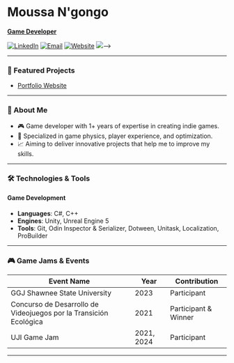 # Moussa N'gongo

<ins>**Game Developer**</ins>

[![LinkedIn](https://img.shields.io/badge/LinkedIn-Álvaro%20R.%20Acosta-blue)](https://www.linkedin.com/in/%C3%A1lvaro-r-acosta/)
[![Email](https://img.shields.io/badge/Email-alvracosta@gmail.com-red)](mailto:alvracosta@gmail.com)
[![Website](https://img.shields.io/badge/Website-albaro.dev-green)](https://www.albaro.dev/)
![](https://komarev.com/ghpvc/?username=MoussaNgongo&color=green)-->



---
### 📂 Featured Projects

<!---- [Walden (Itch.io)](https://moussa-ngongo.itch.io/walden)-->
- [Portfolio Website](https://moussa-ngongo.itch.io/)
<!--- [YouTube Channel](https://www.youtube.com/@moussa)-->

---
### 👋 About Me

- 🎮 Game developer with 1+ years of expertise in creating indie games.
- 🌟 Specialized in game physics, player experience, and optimization.
- 📈 Aiming to deliver innovative projects that help me to improve my skills.

---

### 🛠️ Technologies & Tools

#### **Game Development**
- **Languages**: C#, C++
- **Engines**: Unity, Unreal Engine 5
- **Tools**: Git, Odin Inspector & Serializer, Dotween, Unitask, Localization, ProBuilder


---

### 🎮 Game Jams & Events

| Event Name                          | Year                | Contribution          |
|-------------------------------------|---------------------|-----------------------|
| GGJ Shawnee State University    | 2023                | Participant               |
| Concurso de Desarrollo de Videojuegos por la Transición Ecológica      | 2021          | Participant & Winner            |
| UJI Game Jam                     | 2021, 2024          | Participant           |

<!--- ### 😍 Leaf Hero
[![Watch on YouTube](https://img.youtube.com/vi/4KEC1Ycw-Q0/0.jpg)](https://www.youtube.com/watch?v=4KEC1Ycw-Q0)
--- -->

---
